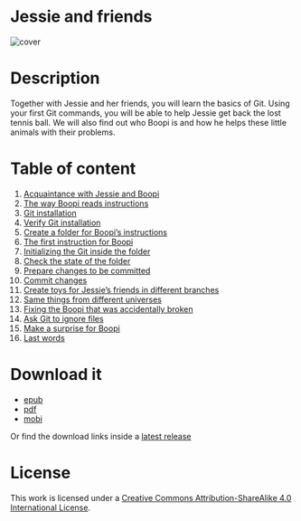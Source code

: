 # Jessie and friends


![cover](https://user-images.githubusercontent.com/8645216/178571012-f5b66536-86f7-4b7b-b3b9-54458713818d.jpeg)

# Description

Together with Jessie and her friends, you will learn the basics of Git. Using your first Git commands, you will be able to help Jessie get back the lost tennis ball. We will also find out who Boopi is and how he helps these little animals with their problems.

# Table of content

1. [Acquaintance with Jessie and Boopi](./chapter-01.md)
2. [The way Boopi reads instructions](./chapter-02.md)
3. [Git installation](./chapter-03.md)
4. [Verify Git installation](./chapter-04.md)
5. [Create a folder for Boopi’s instructions](./chapter-05.md)
6. [The first instruction for Boopi](./chapter-06.md)
7. [Initializing the Git inside the folder](./chapter-07.md)
8. [Check the state of the folder](./chapter-08.md)
9. [Prepare changes to be committed](./chapter-09.md)
10. [Commit changes](./chapter-10.md)
11. [Create toys for Jessie’s friends in different branches](./chapter-11.md)
12. [Same things from different universes](./chapter-12.md)
13. [Fixing the Boopi that was accidentally broken](./chapter-13.md)
14. [Ask Git to ignore files](./chapter-14.md)
15. [Make a surprise for Boopi](./chapter-15.md)
16. [Last words](./chapter-16.md)

# Download it

- [epub](https://github.com/enheit/jessie-and-friends/releases/download/v1.0.0/jessie-and-friends.epub)
- [pdf](https://github.com/enheit/jessie-and-friends/releases/download/v1.0.0/jessie-and-friends.pdf)
- [mobi](https://github.com/enheit/jessie-and-friends/releases/download/v1.0.0/jessie-and-friends.mobi)

Or find the download links inside a [latest release](https://github.com/enheit/jessie-and-friends/releases)

# License

This work is licensed under a [Creative Commons Attribution-ShareAlike 4.0 International License](http://creativecommons.org/licenses/by-sa/4.0/).
